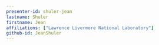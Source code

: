 ```yaml
---
presenter-id: shuler-jean
lastname: Shuler
firstname: Jean
affiliations: ["Lawrence Livermore National Laboratory"]
github-id: JeanShuler
---
```

